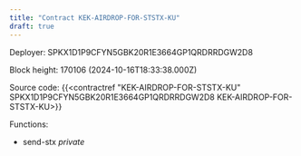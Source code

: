 ```yaml
---
title: "Contract KEK-AIRDROP-FOR-STSTX-KU"
draft: true
---
```

Deployer: SPKX1D1P9CFYN5GBK20R1E3664GP1QRDRRDGW2D8


 



Block height: 170106 (2024-10-16T18:33:38.000Z)

Source code: {{<contractref "KEK-AIRDROP-FOR-STSTX-KU" SPKX1D1P9CFYN5GBK20R1E3664GP1QRDRRDGW2D8 KEK-AIRDROP-FOR-STSTX-KU>}}

Functions:

* send-stx _private_
